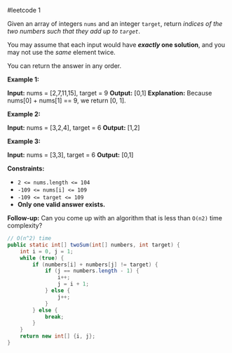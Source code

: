 #leetcode 1

Given an array of integers `nums` and an integer `target`, return _indices of the two numbers such that they add up to `target`_.

You may assume that each input would have **_exactly_ one solution**, and you may not use the _same_ element twice.

You can return the answer in any order.

**Example 1:**

**Input:** nums = [2,7,11,15], target = 9
**Output:** [0,1]
**Explanation:** Because nums[0] + nums[1] == 9, we return [0, 1].

**Example 2:**

**Input:** nums = [3,2,4], target = 6
**Output:** [1,2]


**Example 3:**

**Input:** nums = [3,3], target = 6
**Output:** [0,1]

**Constraints:**

- `2 <= nums.length <= 104`
- `-109 <= nums[i] <= 109`
- `-109 <= target <= 109`
- **Only one valid answer exists.**

**Follow-up:** Can you come up with an algorithm that is less than `O(n2)` time complexity?

```java
// O(n^2) time
public static int[] twoSum(int[] numbers, int target) {  
    int i = 0, j = 1;  
    while (true) {  
        if (numbers[i] + numbers[j] != target) {  
            if (j == numbers.length - 1) {  
                i++;  
                j = i + 1;  
            } else {  
                j++;  
            }  
        } else {  
            break;  
        }  
    }  
    return new int[] {i, j};  
}
```